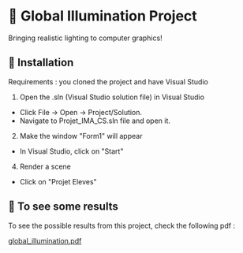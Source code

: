 # 🌟 Global Illumination Project
Bringing realistic lighting to computer graphics!

## 🚀 Installation

Requirements : you cloned the project and have Visual Studio

1. Open the .sln (Visual Studio solution file) in Visual Studio
- Click File → Open → Project/Solution.
- Navigate to Projet_IMA_CS.sln file and open it.

2. Make the window "Form1" will appear
- In Visual Studio, click on "Start"

4. Render a scene
- Click on "Projet Eleves"


## 🎨 To see some results

To see the possible results from this project, check the following pdf :

[global_illumination.pdf](https://github.com/HY-DAI/IlluminationGlobal_projet/blob/master/global_illumination.pdf)
